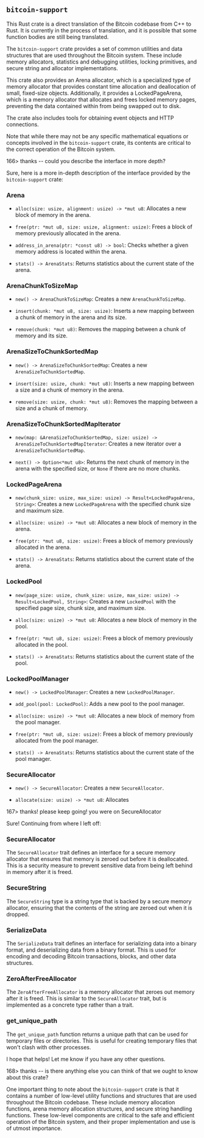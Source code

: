## `bitcoin-support`

This Rust crate is a direct translation of the
Bitcoin codebase from C++ to Rust. It is currently
in the process of translation, and it is possible
that some function bodies are still being
translated.

The `bitcoin-support` crate provides a set of
common utilities and data structures that are used
throughout the Bitcoin system. These include
memory allocators, statistics and debugging
utilities, locking primitives, and secure string
and allocator implementations.

This crate also provides an Arena allocator, which
is a specialized type of memory allocator that
provides constant time allocation and deallocation
of small, fixed-size objects. Additionally, it
provides a LockedPageArena, which is a memory
allocator that allocates and frees locked memory
pages, preventing the data contained within from
being swapped out to disk.

The crate also includes tools for obtaining event
objects and HTTP connections.

Note that while there may not be any specific
mathematical equations or concepts involved in the
`bitcoin-support` crate, its contents are critical
to the correct operation of the Bitcoin system.

166> thanks -- could you describe the interface in
more depth?

Sure, here is a more in-depth description of the
interface provided by the `bitcoin-support` crate:

### Arena

- `alloc(size: usize, alignment: usize) -> *mut
  u8`: Allocates a new block of memory in the
  arena.

- `free(ptr: *mut u8, size: usize, alignment:
  usize)`: Frees a block of memory previously
  allocated in the arena.

- `address_in_arena(ptr: *const u8) -> bool`:
  Checks whether a given memory address is located
  within the arena.

- `stats() -> ArenaStats`: Returns statistics
  about the current state of the arena.

### ArenaChunkToSizeMap

- `new() -> ArenaChunkToSizeMap`: Creates a new
  `ArenaChunkToSizeMap`.

- `insert(chunk: *mut u8, size: usize)`: Inserts
  a new mapping between a chunk of memory in the
  arena and its size.

- `remove(chunk: *mut u8)`: Removes the mapping
  between a chunk of memory and its size.

### ArenaSizeToChunkSortedMap

- `new() -> ArenaSizeToChunkSortedMap`: Creates
  a new `ArenaSizeToChunkSortedMap`.

- `insert(size: usize, chunk: *mut u8)`: Inserts
  a new mapping between a size and a chunk of
  memory in the arena.

- `remove(size: usize, chunk: *mut u8)`: Removes
  the mapping between a size and a chunk of
  memory.

### ArenaSizeToChunkSortedMapIterator

- `new(map: &ArenaSizeToChunkSortedMap, size:
  usize) -> ArenaSizeToChunkSortedMapIterator`:
  Creates a new iterator over
  a `ArenaSizeToChunkSortedMap`.

- `next() -> Option<*mut u8>`: Returns the next
  chunk of memory in the arena with the specified
  size, or `None` if there are no more chunks.

### LockedPageArena

- `new(chunk_size: usize, max_size: usize) ->
  Result<LockedPageArena, String>`: Creates a new
  `LockedPageArena` with the specified chunk size
  and maximum size.

- `alloc(size: usize) -> *mut u8`: Allocates a new
  block of memory in the arena.

- `free(ptr: *mut u8, size: usize)`: Frees a block
  of memory previously allocated in the arena.

- `stats() -> ArenaStats`: Returns statistics
  about the current state of the arena.

### LockedPool

- `new(page_size: usize, chunk_size: usize,
  max_size: usize) -> Result<LockedPool, String>`:
  Creates a new `LockedPool` with the specified
  page size, chunk size, and maximum size.

- `alloc(size: usize) -> *mut u8`: Allocates a new
  block of memory in the pool.

- `free(ptr: *mut u8, size: usize)`: Frees a block
  of memory previously allocated in the pool.

- `stats() -> ArenaStats`: Returns statistics
  about the current state of the pool.

### LockedPoolManager

- `new() -> LockedPoolManager`: Creates a new
  `LockedPoolManager`.

- `add_pool(pool: LockedPool)`: Adds a new pool to
  the pool manager.

- `alloc(size: usize) -> *mut u8`: Allocates a new
  block of memory from the pool manager.

- `free(ptr: *mut u8, size: usize)`: Frees a block
  of memory previously allocated from the pool
  manager.

- `stats() -> ArenaStats`: Returns statistics
  about the current state of the pool manager.

### SecureAllocator

- `new() -> SecureAllocator`: Creates a new
  `SecureAllocator`.

- `allocate(size: usize) -> *mut u8`: Allocates

167> thanks! please keep going! you were on
SecureAllocator

Sure! Continuing from where I left off:

### SecureAllocator

The `SecureAllocator` trait defines an interface
for a secure memory allocator that ensures that
memory is zeroed out before it is
deallocated. This is a security measure to prevent
sensitive data from being left behind in memory
after it is freed.

### SecureString

The `SecureString` type is a string type that is
backed by a secure memory allocator, ensuring that
the contents of the string are zeroed out when it
is dropped.

### SerializeData

The `SerializeData` trait defines an interface for
serializing data into a binary format, and
deserializing data from a binary format. This is
used for encoding and decoding Bitcoin
transactions, blocks, and other data structures.

### ZeroAfterFreeAllocator

The `ZeroAfterFreeAllocator` is a memory allocator
that zeroes out memory after it is freed. This is
similar to the `SecureAllocator` trait, but is
implemented as a concrete type rather than
a trait.

### get_unique_path

The `get_unique_path` function returns a unique
path that can be used for temporary files or
directories. This is useful for creating temporary
files that won't clash with other processes.

I hope that helps! Let me know if you have any
other questions.

168> thanks -- is there anything else you can
think of that we ought to know about this crate?

One important thing to note about the
`bitcoin-support` crate is that it contains
a number of low-level utility functions and
structures that are used throughout the Bitcoin
codebase. These include memory allocation
functions, arena memory allocation structures, and
secure string handling functions. These low-level
components are critical to the safe and efficient
operation of the Bitcoin system, and their proper
implementation and use is of utmost importance.
